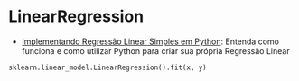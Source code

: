 # LinearRegression

- [Implementando Regressão Linear Simples em Python](https://medium.com/data-hackers/implementando-regress%C3%A3o-linear-simples-em-python-91df53b920a8): Entenda como funciona e como utilizar Python para criar sua própria Regressão Linear

~~~
sklearn.linear_model.LinearRegression().fit(x, y)
~~~
